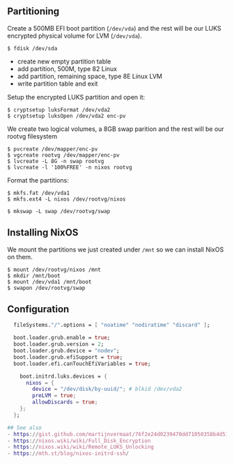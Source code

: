 ## Partitioning

Create a 500MB EFI boot partition (`/dev/vda`) and the rest will be our LUKS encrypted physical volume for LVM (`/dev/vda`).

    $ fdisk /dev/sda

- create new empty partition table
- add partition, 500M, type 82 Linux
- add partition, remaining space, type 8E Linux LVM
- write partition table and exit

Setup the encrypted LUKS partition and open it:

    $ cryptsetup luksFormat /dev/vda2
    $ cryptsetup luksOpen /dev/vda2 enc-pv

We create two logical volumes, a 8GB swap parition and the rest will be our rootvg
 filesystem

    $ pvcreate /dev/mapper/enc-pv
    $ vgcreate rootvg /dev/mapper/enc-pv
    $ lvcreate -L 8G -n swap rootvg
    $ lvcreate -l '100%FREE' -n nixos rootvg

Format the partitions:

    $ mkfs.fat /dev/vda1
    $ mkfs.ext4 -L nixos /dev/rootvg/nixos

    $ mkswap -L swap /dev/rootvg/swap


## Installing NixOS

We mount the partitions we just created under `/mnt` so we can install NixOS on them.

    $ mount /dev/rootvg/nixos /mnt
    $ mkdir /mnt/boot
    $ mount /dev/vda1 /mnt/boot
    $ swapon /dev/rootvg/swap

## Configuration

```nix
  fileSystems."/".options = [ "noatime" "nodiratime" "discard" ];

  boot.loader.grub.enable = true;
  boot.loader.grub.version = 2;
  boot.loader.grub.device = "nodev";
  boot.loader.grub.efiSupport = true;
  boot.loader.efi.canTouchEfiVariables = true;

    boot.initrd.luks.devices = {
      nixos = {
        device = "/dev/disk/by-uuid/"; # blkid /dev/vda2
        preLVM = true;
        allowDiscards = true;
    };
  };

## See also
- https://gist.github.com/martijnvermaat/76f2e24d0239470dd71050358b4d5134
- https://nixos.wiki/wiki/Full_Disk_Encryption
- https://nixos.wiki/wiki/Remote_LUKS_Unlocking
- https://mth.st/blog/nixos-initrd-ssh/
